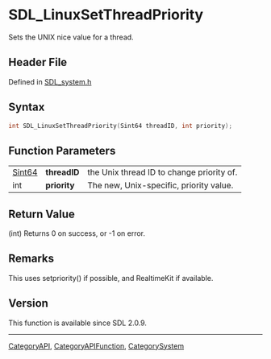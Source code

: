 # SDL_LinuxSetThreadPriority

Sets the UNIX nice value for a thread.

## Header File

Defined in [SDL_system.h](https://github.com/libsdl-org/SDL/blob/SDL2/include/SDL_system.h)

## Syntax

```c
int SDL_LinuxSetThreadPriority(Sint64 threadID, int priority);
```

## Function Parameters

|                  |              |                                           |
| ---------------- | ------------ | ----------------------------------------- |
| [Sint64](Sint64) | **threadID** | the Unix thread ID to change priority of. |
| int              | **priority** | The new, Unix-specific, priority value.   |

## Return Value

(int) Returns 0 on success, or -1 on error.

## Remarks

This uses setpriority() if possible, and RealtimeKit if available.

## Version

This function is available since SDL 2.0.9.





----
[CategoryAPI](CategoryAPI), [CategoryAPIFunction](CategoryAPIFunction), [CategorySystem](CategorySystem)


